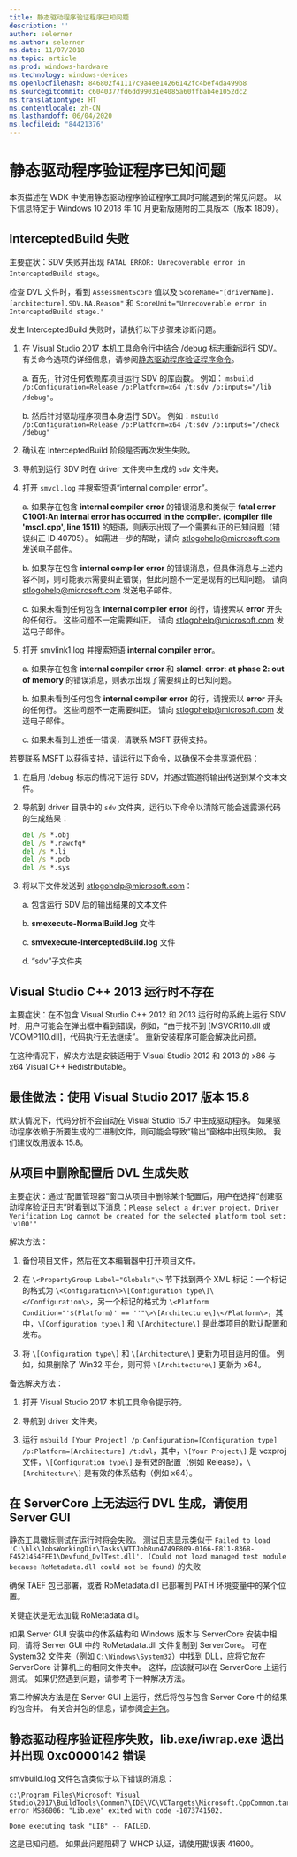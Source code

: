 ```yaml
---
title: 静态驱动程序验证程序已知问题
description: ''
author: selerner
ms.author: selerner
ms.date: 11/07/2018
ms.topic: article
ms.prod: windows-hardware
ms.technology: windows-devices
ms.openlocfilehash: 846802f41117c9a4ee14266142fc4bef4da499b8
ms.sourcegitcommit: c6040377fd6dd99031e4085a60ffbab4e1052dc2
ms.translationtype: HT
ms.contentlocale: zh-CN
ms.lasthandoff: 06/04/2020
ms.locfileid: "84421376"
---
```

# <a name="static-driver-verifier-known-issues"></a>静态驱动程序验证程序已知问题

本页描述在 WDK 中使用静态驱动程序验证程序工具时可能遇到的常见问题。 以下信息特定于 Windows 10 2018 年 10 月更新版随附的工具版本（版本 1809）。

## <a name="interceptedbuild-failures"></a>InterceptedBuild 失败

主要症状：SDV 失败并出现 `FATAL ERROR: Unrecoverable error in InterceptedBuild stage`。  

检查 DVL 文件时，看到 `AssessmentScore` 值以及 `ScoreName="[driverName].[architecture].SDV.NA.Reason"` 和 `ScoreUnit="Unrecoverable error in InterceptedBuild stage."`

发生 InterceptedBuild 失败时，请执行以下步骤来诊断问题。

1. 在 Visual Studio 2017 本机工具命令行中结合 /debug 标志重新运行 SDV。  有关命令选项的详细信息，请参阅[静态驱动程序验证程序命令](https://docs.microsoft.com/windows-hardware/drivers/devtest/-static-driver-verifier-commands--msbuild-)。

    a. 首先，针对任何依赖库项目运行 SDV 的库函数。  例如： `msbuild /p:Configuration=Release /p:Platform=x64 /t:sdv /p:inputs="/lib /debug"`。

    b. 然后针对驱动程序项目本身运行 SDV。  例如：`msbuild /p:Configuration=Release /p:Platform=x64 /t:sdv /p:inputs="/check /debug"`

2. 确认在 InterceptedBuild 阶段是否再次发生失败。

3. 导航到运行 SDV 时在 driver 文件夹中生成的 `sdv` 文件夹。

4. 打开 `smvcl.log` 并搜索短语“internal compiler error”。

    a. 如果存在包含 **internal compiler error** 的错误消息和类似于 **fatal error C1001:An internal error has occurred in the compiler.  (compiler file 'msc1.cpp', line 1511)** 的短语，则表示出现了一个需要纠正的已知问题（错误纠正 ID 40705）。 如需进一步的帮助，请向 <stlogohelp@microsoft.com> 发送电子邮件。

    b. 如果存在包含 **internal compiler error** 的错误消息，但具体消息与上述内容不同，则可能表示需要纠正错误，但此问题不一定是现有的已知问题。  请向 <stlogohelp@microsoft.com> 发送电子邮件。

    c. 如果未看到任何包含 **internal compiler error** 的行，请搜索以 **error** 开头的任何行。  这些问题不一定需要纠正。  请向 <stlogohelp@microsoft.com> 发送电子邮件。

5. 打开 smvlink1.log 并搜索短语 **internal compiler error**。

    a. 如果存在包含 **internal compiler error** 和 **slamcl: error: at phase 2: out of memory** 的错误消息，则表示出现了需要纠正的已知问题。

    b. 如果未看到任何包含 **internal compiler error** 的行，请搜索以 **error** 开头的任何行。  这些问题不一定需要纠正。  请向 <stlogohelp@microsoft.com> 发送电子邮件。

    c. 如果未看到上述任一错误，请联系 MSFT 获得支持。

若要联系 MSFT 以获得支持，请运行以下命令，以确保不会共享源代码：

1. 在启用 /debug 标志的情况下运行 SDV，并通过管道将输出传送到某个文本文件。

2. 导航到 driver 目录中的 `sdv` 文件夹，运行以下命令以清除可能会透露源代码的生成结果：

    ```cmd
    del /s *.obj
    del /s *.rawcfg*
    del /s *.li
    del /s *.pdb
    del /s *.sys
    ```

3. 将以下文件发送到 <stlogohelp@microsoft.com>：

    a. 包含运行 SDV 后的输出结果的文本文件

    b. **smexecute-NormalBuild.log** 文件

    c. **smvexecute-InterceptedBuild.log** 文件

    d. “sdv”子文件夹

## <a name="visual-studio-c-2013-runtimes-not-present"></a>Visual Studio C++ 2013 运行时不存在

主要症状：在不包含 Visual Studio C++ 2012 和 2013 运行时的系统上运行 SDV 时，用户可能会在弹出框中看到错误，例如，“由于找不到 \[MSVCR110.dll 或 VCOMP110.dll\]，代码执行无法继续”。  重新安装程序可能会解决此问题。

在这种情况下，解决方法是安装适用于 Visual Studio 2012 和 2013 的 x86 与 x64 Visual C++ Redistributable。

## <a name="best-practice-use-visual-studio-2017-version-158"></a>最佳做法：使用 Visual Studio 2017 版本 15.8 

默认情况下，代码分析不会自动在 Visual Studio 15.7 中生成驱动程序。  如果驱动程序依赖于所要生成的二进制文件，则可能会导致“输出”窗格中出现失败。  我们建议改用版本 15.8。

## <a name="dvl-generation-failure-after-removing-configuration-from-a-project"></a>从项目中删除配置后 DVL 生成失败

主要症状：通过“配置管理器”窗口从项目中删除某个配置后，用户在选择“创建驱动程序验证日志”时看到以下消息：`Please select a driver project. Driver Verification Log cannot be created for the selected platform tool set: 'v100'"`

解决方法： 

1. 备份项目文件，然后在文本编辑器中打开项目文件。

2. 在 `\<PropertyGroup Label="Globals"\>` 节下找到两个 XML 标记：一个标记的格式为 `\<Configuration\>\[Configuration type\]\</Configuration\>`，另一个标记的格式为 `\<Platform Condition="'$(Platform)' == ''"\>\[Architecture\]\</Platform\>`，其中，`\[Configuration type\]` 和 `\[Architecture\]` 是此类项目的默认配置和发布。

3. 将 `\[Configuration type\]` 和 `\[Architecture\]` 更新为项目适用的值。  例如，如果删除了 Win32 平台，则可将 `\[Architecture\]` 更新为 x64。

备选解决方法：

1. 打开 Visual Studio 2017 本机工具命令提示符。

2. 导航到 driver 文件夹。

3. 运行 `msbuild [Your Project] /p:Configuration=[Configuration type]  /p:Platform=[Architecture] /t:dvl`，其中，`\[Your Project\]` 是 vcxproj 文件，`\[Configuration type\]` 是有效的配置（例如 Release），`\[Architecture\]` 是有效的体系结构（例如 x64）。

## <a name="dvl-generation-does-not-work-on-servercore-use-server-gui"></a>在 ServerCore 上无法运行 DVL 生成，请使用 Server GUI

静态工具徽标测试在运行时将会失败。  测试日志显示类似于 `Failed to load 'C:\hlk\JobsWorkingDir\Tasks\WTTJobRun4749E809-0166-E811-8368-F4521454FFE1\Devfund_DvlTest.dll'. (Could not load managed test module because RoMetadata.dll could not be found)` 的失败

确保 TAEF 包已部署，或者 RoMetadata.dll 已部署到 PATH 环境变量中的某个位置。  

关键症状是无法加载 RoMetadata.dll。

如果 Server GUI 安装中的体系结构和 Windows 版本与 ServerCore 安装中相同，请将 Server GUI 中的 RoMetadata.dll 文件复制到 ServerCore。  可在 System32 文件夹（例如 `C:\Windows\System32`）中找到 DLL，应将它放在 ServerCore 计算机上的相同文件夹中。  这样，应该就可以在 ServerCore 上运行测试。  如果仍然遇到问题，请参考下一种解决方法。

第二种解决方法是在 Server GUI 上运行，然后将包与包含 Server Core 中的结果的包合并。 有关合并包的信息，请参阅[合并包](https://docs.microsoft.com/windows-hardware/test/hlk/user/merge-packages)。

## <a name="static-driver-verifier-fails-with-exiting-libexeiwrapexe-with-0xc0000142-error"></a>静态驱动程序验证程序失败，lib.exe/iwrap.exe 退出并出现 0xc0000142 错误

smvbuild.log 文件包含类似于以下错误的消息：

```
c:\Program Files\Microsoft Visual Studio\2017\BuildTools\Common7\IDE\VC\VCTargets\Microsoft.CppCommon.targets(1144,5): error MSB6006: "Lib.exe" exited with code -1073741502.

Done executing task "LIB" -- FAILED.
```

这是已知问题。 如果此问题阻碍了 WHCP 认证，请使用勘误表 41600。
